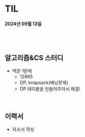 # TIL
#### 2024년 09월 13일

<br>
<br>

## 알고리즘&CS 스터디
- 백준 1문제
    - 12865
    - DP, knapsack(배낭문제)
    - DP 테이블을 만들어주어서 해결!


<br>


## 이력서
- 자소서 작성
